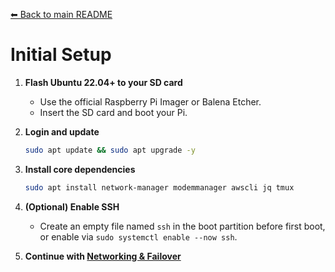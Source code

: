 [⬅ Back to main README](../README.md)

# Initial Setup

1. **Flash Ubuntu 22.04+ to your SD card**
   - Use the official Raspberry Pi Imager or Balena Etcher.
   - Insert the SD card and boot your Pi.

2. **Login and update**
   ```sh
   sudo apt update && sudo apt upgrade -y
   ```

3. **Install core dependencies**
   ```sh
   sudo apt install network-manager modemmanager awscli jq tmux
   ```

4. **(Optional) Enable SSH**
   - Create an empty file named `ssh` in the boot partition before first boot, or enable via `sudo systemctl enable --now ssh`.

5. **Continue with [Networking & Failover](networking.md)**
